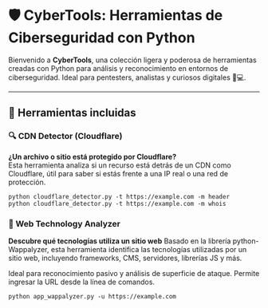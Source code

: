 # 🛡️ CyberTools: Herramientas de Ciberseguridad con Python

Bienvenido a **CyberTools**, una colección ligera y poderosa de herramientas creadas con Python para análisis y reconocimiento en entornos de ciberseguridad. Ideal para pentesters, analistas y curiosos digitales 🧠💻.

---

## 🚀 Herramientas incluidas

### 🔍 CDN Detector (Cloudflare)
 **¿Un archivo o sitio está protegido por Cloudflare?**  
Esta herramienta analiza si un recurso está detrás de un CDN como Cloudflare, útil para saber si estás frente a una IP real o una red de protección.

```
python cloudflare_detector.py -t https://example.com -m header
python cloudflare_detector.py -t https://example.com -m whois
```


### 🧠 Web Technology Analyzer
**Descubre qué tecnologías utiliza un sitio web**
Basado en la librería python-Wappalyzer, esta herramienta identifica las tecnologías utilizadas por un sitio web, incluyendo frameworks, CMS, servidores, librerías JS y más.

Ideal para reconocimiento pasivo y análisis de superficie de ataque.
Permite ingresar la URL desde la línea de comandos.
```
python app_wappalyzer.py -u https://example.com
```